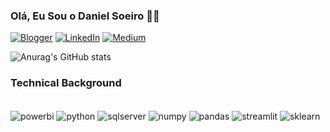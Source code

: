 ### Olá, Eu Sou o Daniel Soeiro 👋🏻


[![Blogger](https://img.shields.io/badge/Blogger-FF5722?style=for-the-badge&logo=blogger&logoColor=white)](https://oanalistafutebol.blogspot.com/) [![LinkedIn](https://img.shields.io/badge/LinkedIn-0077B5?style=for-the-badge&logo=linkedin&logoColor=white)](https://www.linkedin.com/in/daniel-s-298310145/)
[![Medium](https://img.shields.io/badge/Medium-12100E?style=for-the-badge&logo=medium&logoColor=white)](https://medium.com/@dpsoeiro)

![Anurag's GitHub stats](https://github-readme-stats.vercel.app/api?username=dpsoeiro&show_icons=true&theme=radical)


### Technical Background
<div style="display: inline_block"><br/>
  <img align="center" alt="powerbi" src="https://img.shields.io/badge/PowerBI-F2C811?style=for-the-badge&logo=Power%20BI&logoColor=white"/>
  <img align="center" alt="python" src="https://img.shields.io/badge/Python-FFD43B?style=for-the-badge&logo=python&logoColor=blue"/>
  <img align="center" alt="sqlserver" src="https://img.shields.io/badge/Microsoft_SQL_Server-CC2927?style=for-the-badge&logo=microsoft-sql-server&logoColor=white"/>
  <img align="center" alt="numpy" src="https://img.shields.io/badge/Numpy-777BB4?style=for-the-badge&logo=numpy&logoColor=white"/>
  <img align="center" alt="pandas" src="https://img.shields.io/badge/Pandas-2C2D72?style=for-the-badge&logo=pandas&logoColor=white"/>
  <img align="center" alt="streamlit" src="https://img.shields.io/badge/Streamlit-FF4B4B?style=for-the-badge&logo=Streamlit&logoColor=white"/>
  <img align="center" alt="sklearn" src="https://img.shields.io/badge/scikit_learn-F7931E?style=for-the-badge&logo=scikit-learn&logoColor=white"/>
<div>
